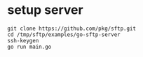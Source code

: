 # setup server

    git clone https://github.com/pkg/sftp.git
    cd /tmp/sftp/examples/go-sftp-server
    ssh-keygen
    go run main.go
